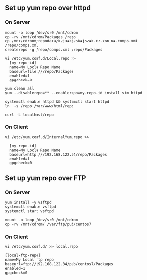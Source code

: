 Set up yum repo over httpd
-----------------------------

### On Server ###

    mount -o loop /dev/sr0 /mnt/cdrom
    cp -rv /mnt/cdrom/Packages /repo
    cp /mnt/cdroom/repodata/k2j34kj23k4j324k-c7-x86_64-comps.xml /repo/comps.xml
    createrepo -g /repo/comps.xml /repo/Packages

    vi /etc/yum.conf.d/Local.repo >>
      [my-repo-id]
      name=My Locla Repo Name
      baseurl=file:///repo/Packages
      enabled=1
      gpgcheck=0

    yum clean all
    yum --disablerepo=** --enablerepo=my-repo-id install vim httpd

    systemctl enable httpd && systemctl start httpd
    ln  -s /repo /var/www/html/repo

    curl -L localhost/repo


### On Client ###
    vi /etc/yum.conf.d/InternalYum.repo >>

      [my-repo-id]
      name=My Locla Repo Name
      baseurl=http:///192.168.122.34/repo/Packages
      enabled=1
      gpgcheck=0

Set up yum repo over FTP
-----------------------------

### On Server ###

    yum install -y vsftpd
    systemctl enable vsftpd
    systemctl start vsftpd

    mount -o loop /dev/sr0 /mnt/cdrom
    cp -rv /mnt/cdrom/ /var/ftp/pub/centos7


### On Client ###
    vi /etc/yum.conf.d/ >> local.repo

    [local-ftp-repo]
    name=My Local ftp repo
    baseurl=ftp://192.168.122.34/pub/centos7/Packages
    enabled=1
    gpgcheck=0
